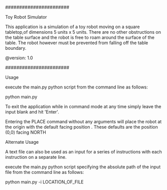 #######################

Toy Robot Simulator

This application is a simulation of a toy robot moving on a square tabletop,of dimensions 5 units x 5 units.
There are no other obstructions on the table surface and the robot is free to roam around the surface of the table.
The robot however must be prevented from falling off the table boundary.

@version: 1.0

#######################


Usage

execute the main.py python script from the command line as follows:

   python main.py

To exit the application while in command mode at any time simply leave the input blank and hit 'Enter'.

Entering the PLACE command without any arguments will place the robot at the origin with the default facing position .
These defaults are the position (0,0) facing NORTH


Alternate Usage

A text file can also be used as an input for a series of instructions with each instruction on a separate line.

execute the main.py python script specifying the absolute path of the input file from the command line as follows:

  python main.py -i LOCATION_OF_FILE
